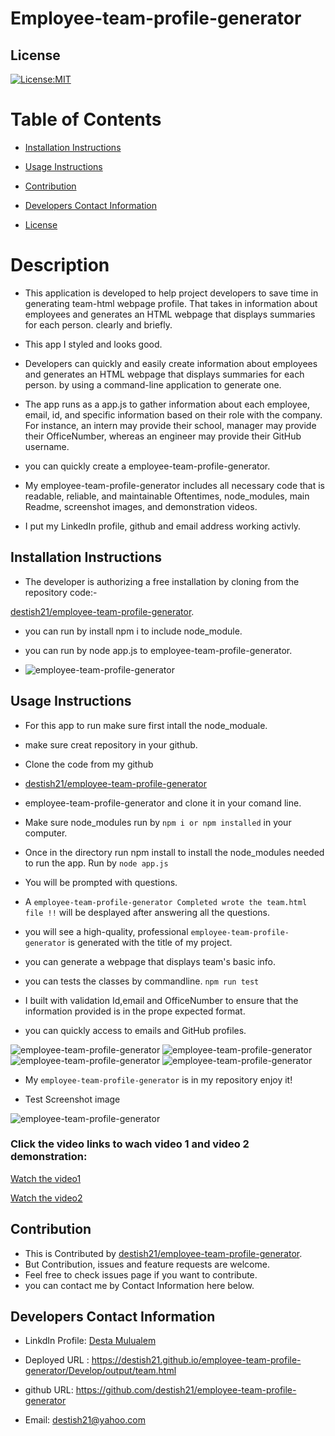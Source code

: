 # Employee-team-profile-generator

 ## License
   [![License:MIT](https://img.shields.io/badge/License-MIT-yellow.svg)](https://opensource.org/licenses/MIT)

  
  # Table of Contents

   * [Installation Instructions](#installation-instructions)
  
   * [Usage Instructions](#usage-instructions)
  
   * [Contribution](#Contribution)
  
   * [Developers Contact Information](#Developers-Contact-Information)

   * [License](#license)

  # Description

   * This application is developed to help project developers to save time in generating team-html webpage profile. That takes in information about employees and generates an HTML webpage that displays summaries for each person. clearly and briefly.
  * This app I styled and looks good.
   * Developers can quickly and easily create  information about employees and generates an HTML webpage that displays summaries for each person. by using a command-line application to generate one. 

  * The app runs as a app.js to gather information about each employee, email, id, and specific information based on   their role with the company. For instance, an intern may provide their school, manager may provide their OfficeNumber, whereas an engineer may provide their GitHub username.

   * you can quickly create a employee-team-profile-generator.

   * My employee-team-profile-generator includes all necessary code that is readable, reliable, and maintainable Oftentimes, node_modules,  main Readme, screenshot images, and demonstration videos.

   * I put my LinkedIn profile, github and email address working activly.


  ## Installation Instructions

   * The developer is authorizing a free installation by cloning from the repository code:- 

   [destish21/employee-team-profile-generator](https://github.com/destish21/employee-team-profile-generator).


   * you can run by install npm i to include node_module.

   * you can run by node app.js to   employee-team-profile-generator.

   * ![employee-team-profile-generator](./Develop/Images/team5.png)
  
  ## Usage Instructions

   * For this app to run make sure first 
   intall the node_moduale.

   * make sure creat repository in your github.

   * Clone the code from my github 

   * [destish21/employee-team-profile-generator](https://github.com/destish21/employee-team-profile-generator)
 
  * employee-team-profile-generator and clone it in your comand line.

   * Make sure node_modules run by `npm i or npm installed`
     in your computer.

   * Once in the directory run npm install to install the node_modules needed to run the app.
    Run by `node app.js`

   * You will be prompted with questions.

   * A `employee-team-profile-generator Completed wrote the team.html file !!`  will be desplayed after answering all the questions.

   * you will see a high-quality, professional `employee-team-profile-generator` is generated with the title of my project.

   * you can generate a webpage that displays  team's basic info.

   * you can tests  the classes by commandline. 
       `npm run test`

  * I built with  validation Id,email and OfficeNumber to ensure that the information provided is in the prope   expected format. 

   * you can  quickly access to emails and GitHub profiles.

   ![employee-team-profile-generator](./Develop/Images/team1.png)
   ![employee-team-profile-generator](./Develop/Images/team2.png)
   ![employee-team-profile-generator](./Develop/Images/team3.png)
   ![employee-team-profile-generator](./Develop/Images/team4.png)

   * My `employee-team-profile-generator` is in my repository enjoy it!

   * Test Screenshot image 
 
  ![employee-team-profile-generator](./Develop/Images/test1.png)
  
  ### Click the  video links to wach video 1 and video 2 demonstration:  


  [Watch the video1](https://drive.google.com/file/d/13Ek5_a2yhRKBvolLvIwGzpphwaK5C_RB/view?usp=sharing)
  
  [Watch the video2](https://drive.google.com/file/d/1QeEtYFUPniLX8ZqN8y_NJk6BcEOSqoMB/view?usp=sharing)
    
  
  ## Contribution
  
   * This is Contributed by [destish21/employee-team-profile-generator](https://github.com/destish21/employee-team-profile-generator). 
   * But Contribution, issues and feature requests are welcome.
   * Feel free to check issues page if you want to contribute. 
   * you can contact me by Contact Information here below.

  ## Developers Contact Information
   * LinkdIn Profile: [Desta Mulualem](https://www.linkedin.com/in/desta-mulualem-6718b1203/)
   * Deployed URL :  https://destish21.github.io/employee-team-profile-generator/Develop/output/team.html
   * github URL: https://github.com/destish21/employee-team-profile-generator

   * Email: destish21@yahoo.com
   
